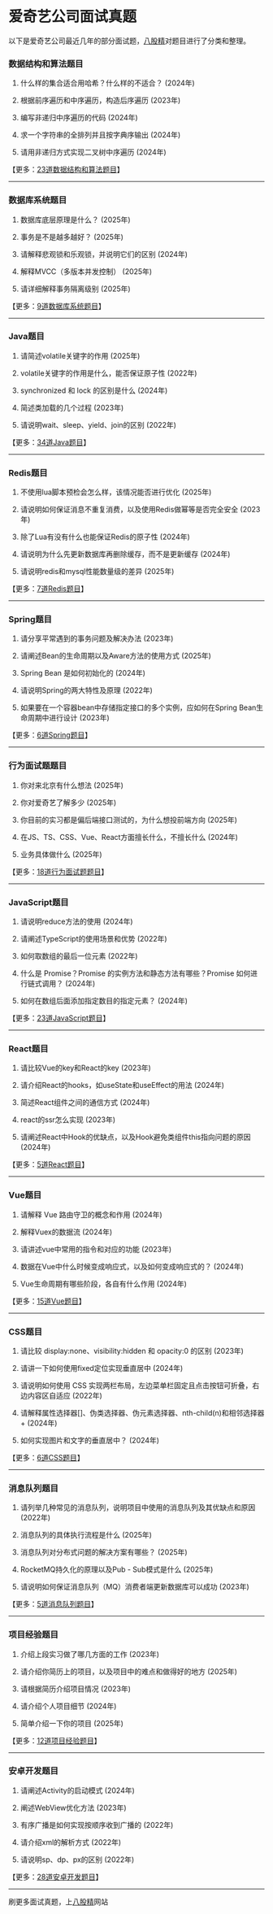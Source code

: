 # 爱奇艺公司面试真题

以下是爱奇艺公司最近几年的部分面试题，[八股精](https://www.bagujing.com)对题目进行了分类和整理。

### 数据结构和算法题目

1. 什么样的集合适合用哈希？什么样的不适合？ (2024年) 

2. 根据前序遍历和中序遍历，构造后序遍历 (2023年) 

3. 编写非递归中序遍历的代码 (2024年) 

4. 求一个字符串的全排列并且按字典序输出 (2024年) 

5. 请用非递归方式实现二叉树中序遍历 (2024年) 

【更多：[23道数据结构和算法题目](https://www.bagujing.com/companies)】


---

### 数据库系统题目

1. 数据库底层原理是什么？ (2025年) 

2. 事务是不是越多越好？ (2025年) 

3. 请解释悲观锁和乐观锁，并说明它们的区别 (2024年) 

4. 解释MVCC（多版本并发控制） (2025年) 

5. 请详细解释事务隔离级别 (2025年) 

【更多：[9道数据库系统题目](https://www.bagujing.com/companies)】


---

### Java题目

1. 请简述volatile关键字的作用 (2025年) 

2. volatile关键字的作用是什么，能否保证原子性 (2022年) 

3. synchronized 和 lock 的区别是什么 (2024年) 

4. 简述类加载的几个过程 (2023年) 

5. 请说明wait、sleep、yield、join的区别 (2022年) 

【更多：[34道Java题目](https://www.bagujing.com/companies)】


---

### Redis题目

1. 不使用lua脚本预检会怎么样，该情况能否进行优化 (2025年) 

2. 请说明如何保证消息不重复消费，以及使用Redis做幂等是否完全安全 (2023年) 

3. 除了Lua有没有什么也能保证Redis的原子性 (2024年) 

4. 请说明为什么先更新数据库再删除缓存，而不是更新缓存 (2024年) 

5. 请说明redis和mysql性能数量级的差异 (2025年) 

【更多：[7道Redis题目](https://www.bagujing.com/companies)】


---

### Spring题目

1. 请分享平常遇到的事务问题及解决办法 (2023年) 

2. 请阐述Bean的生命周期以及Aware方法的使用方式 (2025年) 

3. Spring Bean 是如何初始化的 (2024年) 

4. 请说明Spring的两大特性及原理 (2022年) 

5. 如果要在一个容器bean中存储指定接口的多个实例，应如何在Spring Bean生命周期中进行设计 (2023年) 

【更多：[6道Spring题目](https://www.bagujing.com/companies)】


---

### 行为面试题题目

1. 你对来北京有什么想法 (2025年) 

2. 你对爱奇艺了解多少 (2025年) 

3. 你目前的实习都是偏后端接口测试的，为什么想投前端方向 (2025年) 

4. 在JS、TS、CSS、Vue、React方面擅长什么，不擅长什么 (2024年) 

5. 业务具体做什么 (2025年) 

【更多：[18道行为面试题题目](https://www.bagujing.com/companies)】


---

### JavaScript题目

1. 请说明reduce方法的使用 (2024年) 

2. 请阐述TypeScript的使用场景和优势 (2022年) 

3. 如何取数组的最后一位元素 (2022年) 

4. 什么是 Promise？Promise 的实例方法和静态方法有哪些？Promise 如何进行链式调用？ (2024年) 

5. 如何在数组后面添加指定数目的指定元素？ (2024年) 

【更多：[23道JavaScript题目](https://www.bagujing.com/companies)】


---

### React题目

1. 请比较Vue的key和React的key (2023年) 

2. 请介绍React的hooks，如useState和useEffect的用法 (2024年) 

3. 简述React组件之间的通信方式 (2024年) 

4. react的ssr怎么实现 (2023年) 

5. 请阐述React中Hook的优缺点，以及Hook避免类组件this指向问题的原因 (2024年) 

【更多：[5道React题目](https://www.bagujing.com/companies)】


---

### Vue题目

1. 请解释 Vue 路由守卫的概念和作用 (2024年) 

2. 解释Vuex的数据流 (2024年) 

3. 请讲述vue中常用的指令和对应的功能 (2023年) 

4. 数据在Vue中什么时候变成响应式，以及如何变成响应式的？ (2024年) 

5. Vue生命周期有哪些阶段，各自有什么作用 (2024年) 

【更多：[15道Vue题目](https://www.bagujing.com/companies)】


---

### CSS题目

1. 请比较 display:none、visibility:hidden 和 opacity:0 的区别 (2023年) 

2. 请讲一下如何使用fixed定位实现垂直居中 (2024年) 

3. 请说明如何使用 CSS 实现两栏布局，左边菜单栏固定且点击按钮可折叠，右边内容区自适应 (2022年) 

4. 请解释属性选择器[]、伪类选择器、伪元素选择器、nth-child(n)和相邻选择器+ (2024年) 

5. 如何实现图片和文字的垂直居中？ (2024年) 

【更多：[6道CSS题目](https://www.bagujing.com/companies)】


---

### 消息队列题目

1. 请列举几种常见的消息队列，说明项目中使用的消息队列及其优缺点和原因 (2022年) 

2. 消息队列的具体执行流程是什么 (2025年) 

3. 消息队列对分布式问题的解决方案有哪些？ (2025年) 

4. RocketMQ持久化的原理以及Pub - Sub模式是什么 (2025年) 

5. 请说明如何保证消息队列（MQ）消费者端更新数据库可以成功 (2023年) 

【更多：[5道消息队列题目](https://www.bagujing.com/companies)】


---

### 项目经验题目

1. 介绍上段实习做了哪几方面的工作 (2023年) 

2. 请介绍你简历上的项目，以及项目中的难点和做得好的地方 (2025年) 

3. 请根据简历介绍项目情况 (2023年) 

4. 请介绍个人项目细节 (2024年) 

5. 简单介绍一下你的项目 (2025年) 

【更多：[12道项目经验题目](https://www.bagujing.com/companies)】


---

### 安卓开发题目

1. 请阐述Activity的启动模式 (2024年) 

2. 阐述WebView优化方法 (2023年) 

3. 有序广播是如何实现按顺序收到广播的 (2022年) 

4. 请介绍xml的解析方式 (2022年) 

5. 请说明sp、dp、px的区别 (2022年) 

【更多：[28道安卓开发题目](https://www.bagujing.com/companies)】


---

刷更多面试真题，上[八股精](https://www.bagujing.com)网站